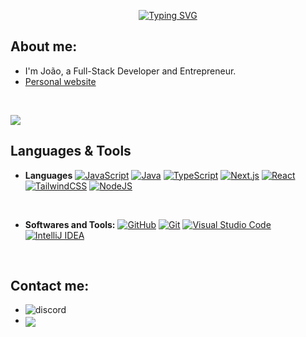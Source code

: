 <p align="center">
<a href="https://git.io/typing-svg"><img src="https://readme-typing-svg.herokuapp.com?font=Fira+Code&size=25&pause=1000&center=true&vCenter=true&width=435&lines=Hi%2C+I'm+Joaum!+%F0%9F%91%8B;Full-Stack+Developer" alt="Typing SVG" /></a>

</p>
	
## **About me:**

- I'm João, a Full-Stack Developer and Entrepreneur.
- [Personal website](https://joaum.dev)

<br>

<img src="https://user-images.githubusercontent.com/73097560/115834477-dbab4500-a447-11eb-908a-139a6edaec5c.gif"><br>

## Languages & Tools</b>

<p align="center">

- **Languages**
  [![JavaScript](https://img.shields.io/badge/JavaScript-F7DF1E?logo=javascript&logoColor=000)](#)
  [![Java](https://img.shields.io/badge/Java-%23ED8B00.svg?logo=openjdk&logoColor=white)](#)
  [![TypeScript](https://custom-icon-badges.demolab.com/badge/TypeScript-3178C6.svg?logo=typescript&logoColor=white)](#)
  [![Next.js](https://img.shields.io/badge/Next.js-black?logo=next.js&logoColor=white)](#)
  [![React](https://img.shields.io/badge/React-%2320232a.svg?logo=react&logoColor=%2361DAFB)](#)
  [![TailwindCSS](https://img.shields.io/badge/Tailwind-%2338B2AC.svg?logo=tailwind-css&logoColor=white)](#)
  [![NodeJS](https://img.shields.io/badge/Node.js-6DA55F?logo=node.js&logoColor=white)](#)

<br>

- **Softwares and Tools:**
  [![GitHub](https://img.shields.io/badge/GitHub-%23121011.svg?logo=github&logoColor=white)](#)
  [![Git](https://img.shields.io/badge/Git-F05032?logo=git&logoColor=fff)](#)
  [![Visual Studio Code](https://custom-icon-badges.demolab.com/badge/VS%20Code-0078d7.svg?logo=vsc&logoColor=white)](#)
  [![IntelliJ IDEA](https://custom-icon-badges.demolab.com/badge/IntelliJ%20IDEA-000000.svg?logo=intellijidea&logoColor=white)](#)

</p>
<br>

## Contact me:

<ul>

<li>
<img src="https://img.shields.io/badge/Discord: @joaumdev-%235865F2.svg?&logo=discord&logoColor=white" alt=discord style="margin-bottom: -5px;"/>
</a>
</li>

<li>
<a href="me@joaum.dev" target="_blank">
<img src="https://img.shields.io/badge/Mail: me@joaum.dev-D14836?logo=gmail&logoColor=white" t=mail style="margin-bottom: -5px;" />
</a>
</li>
	
</ul>
</div>
